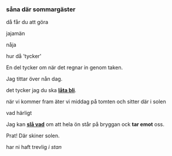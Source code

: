 ### såna där sommargäster

då får du att göra

jajamän

nåja

hur då 'tycker'

En del tycker om när det regnar in genom taken.

Jag tittar över nån dag.

det tycker jag du ska **[låta bli](https://sv.wiktionary.org/wiki/l%C3%A5ta_bli)**.

när vi kommer fram äter vi middag på tomten och sitter där i solen

vad härligt

Jag kan [**slå vad**](https://sv.wiktionary.org/wiki/sl%C3%A5_vad#Verb) om att hela ön står på bryggan ock **tar emot** oss.

Prat! Där skiner solen.

har ni haft trevlig *i stan*




<!--stackedit_data:
eyJoaXN0b3J5IjpbLTEwMjE2NDcyNjgsLTc3MDgxMjUyNyw2NT
MyNzMzNzAsMTM1NTc1ODg3NCw1NjcyNzExOCwxNTQwMTAzNjE0
LDQ4NzM2MTI4OCwtNjY4OTc2NjE0LDE1NjI2MzUwOTgsLTE3OD
A1NTY5MTcsMTk5ODcwOTQwMSwtODg1NTE2Mzc0XX0=
-->